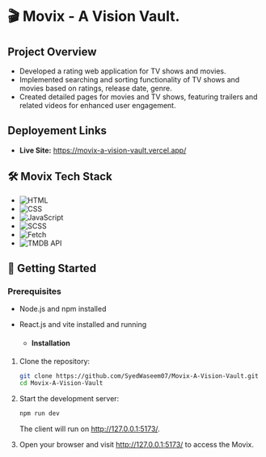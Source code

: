 # 🎬 Movix - A Vision Vault.

## Project Overview
- Developed a rating web application for TV shows and movies.
- Implemented searching and sorting functionality of TV shows and movies based on ratings, release date, genre.
- Created detailed pages for movies and TV shows, featuring trailers and related videos for enhanced user engagement.

## Deployement Links
- **Live Site:** https://movix-a-vision-vault.vercel.app/

## 🛠️ Movix Tech Stack

- ![HTML](https://img.shields.io/badge/HTML-E34F26?style=for-the-badge&logo=html5&logoColor=white)
- ![CSS](https://img.shields.io/badge/CSS-1572B6?style=for-the-badge&logo=css3&logoColor=white)
- ![JavaScript](https://img.shields.io/badge/JavaScript-F7DF1E?style=for-the-badge&logo=javascript&logoColor=black)
- ![SCSS](https://img.shields.io/badge/SCSS-CC6699?style=for-the-badge&logo=sass&logoColor=white)
- ![Fetch](https://img.shields.io/badge/Fetch-000000?style=for-the-badge&logo=fetch&logoColor=white)
- ![TMDB API](https://img.shields.io/badge/TMDB_API-01B4E4?style=for-the-badge&logo=tmdb&logoColor=white)

## 🚀 Getting Started

### Prerequisites

- Node.js and npm installed
- React.js and vite installed and running

  - #### Installation

1. Clone the repository:

    ```bash
    git clone https://github.com/SyedWaseem07/Movix-A-Vision-Vault.git
    cd Movix-A-Vision-Vault
    ```


2. Start the development server:

    ```bash
    npm run dev
    ```

   The client will run on http://127.0.0.1:5173/.

3. Open your browser and visit  http://127.0.0.1:5173/ to access the Movix.
